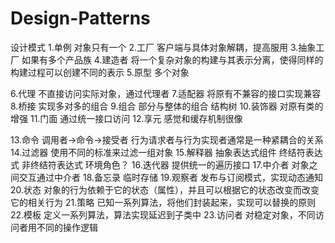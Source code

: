 # Design-Patterns
设计模式
1.单例     对象只有一个
2.工厂     客户端与具体对象解耦，提高服用
3.抽象工厂  如果有多个产品族
4.建造者    将一个复杂对象的构建与其表示分离，使得同样的构建过程可以创建不同的表示
5.原型     多个对象

6.代理     不直接访问实际对象，通过代理者
7.适配器   将原有不兼容的接口实现兼容
8.桥接     实现多对多的组合
9.组合      部分与整体的组合   结构树
10.装饰器   对原有类的增强
11.门面    通过统一接口访问
12.享元    感觉和缓存机制很像

13.命令     调用者→命令→接受者  行为请求者与行为实现者通常是一种紧耦合的关系
14.过滤器    使用不同的标准来过滤一组对象
15.解释器    抽象表达式组件  终结符表达式  非终结符表达式   环境角色？
16.迭代器    提供统一的遍历接口
17.中介者    对象之间交互通过中介者
18.备忘录    临时存储
19.观察者    发布与订阅模式，实现动态通知
20.状态      对象的行为依赖于它的状态（属性），并且可以根据它的状态改变而改变它的相关行为
21.策略      已知一系列算法，将他们封装起来，实现可以替换的原则
22.模板      定义一系列算法，算法实现延迟到子类中
23.访问者    对稳定对象，不同访问者用不同的操作逻辑











